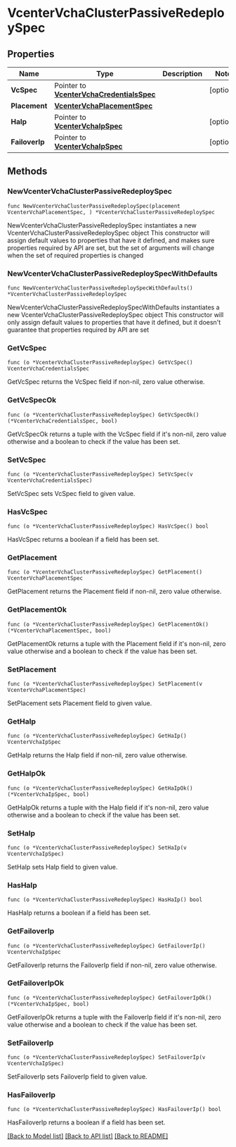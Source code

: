 # VcenterVchaClusterPassiveRedeploySpec

## Properties

Name | Type | Description | Notes
------------ | ------------- | ------------- | -------------
**VcSpec** | Pointer to [**VcenterVchaCredentialsSpec**](VcenterVchaCredentialsSpec.md) |  | [optional] 
**Placement** | [**VcenterVchaPlacementSpec**](VcenterVchaPlacementSpec.md) |  | 
**HaIp** | Pointer to [**VcenterVchaIpSpec**](VcenterVchaIpSpec.md) |  | [optional] 
**FailoverIp** | Pointer to [**VcenterVchaIpSpec**](VcenterVchaIpSpec.md) |  | [optional] 

## Methods

### NewVcenterVchaClusterPassiveRedeploySpec

`func NewVcenterVchaClusterPassiveRedeploySpec(placement VcenterVchaPlacementSpec, ) *VcenterVchaClusterPassiveRedeploySpec`

NewVcenterVchaClusterPassiveRedeploySpec instantiates a new VcenterVchaClusterPassiveRedeploySpec object
This constructor will assign default values to properties that have it defined,
and makes sure properties required by API are set, but the set of arguments
will change when the set of required properties is changed

### NewVcenterVchaClusterPassiveRedeploySpecWithDefaults

`func NewVcenterVchaClusterPassiveRedeploySpecWithDefaults() *VcenterVchaClusterPassiveRedeploySpec`

NewVcenterVchaClusterPassiveRedeploySpecWithDefaults instantiates a new VcenterVchaClusterPassiveRedeploySpec object
This constructor will only assign default values to properties that have it defined,
but it doesn't guarantee that properties required by API are set

### GetVcSpec

`func (o *VcenterVchaClusterPassiveRedeploySpec) GetVcSpec() VcenterVchaCredentialsSpec`

GetVcSpec returns the VcSpec field if non-nil, zero value otherwise.

### GetVcSpecOk

`func (o *VcenterVchaClusterPassiveRedeploySpec) GetVcSpecOk() (*VcenterVchaCredentialsSpec, bool)`

GetVcSpecOk returns a tuple with the VcSpec field if it's non-nil, zero value otherwise
and a boolean to check if the value has been set.

### SetVcSpec

`func (o *VcenterVchaClusterPassiveRedeploySpec) SetVcSpec(v VcenterVchaCredentialsSpec)`

SetVcSpec sets VcSpec field to given value.

### HasVcSpec

`func (o *VcenterVchaClusterPassiveRedeploySpec) HasVcSpec() bool`

HasVcSpec returns a boolean if a field has been set.

### GetPlacement

`func (o *VcenterVchaClusterPassiveRedeploySpec) GetPlacement() VcenterVchaPlacementSpec`

GetPlacement returns the Placement field if non-nil, zero value otherwise.

### GetPlacementOk

`func (o *VcenterVchaClusterPassiveRedeploySpec) GetPlacementOk() (*VcenterVchaPlacementSpec, bool)`

GetPlacementOk returns a tuple with the Placement field if it's non-nil, zero value otherwise
and a boolean to check if the value has been set.

### SetPlacement

`func (o *VcenterVchaClusterPassiveRedeploySpec) SetPlacement(v VcenterVchaPlacementSpec)`

SetPlacement sets Placement field to given value.


### GetHaIp

`func (o *VcenterVchaClusterPassiveRedeploySpec) GetHaIp() VcenterVchaIpSpec`

GetHaIp returns the HaIp field if non-nil, zero value otherwise.

### GetHaIpOk

`func (o *VcenterVchaClusterPassiveRedeploySpec) GetHaIpOk() (*VcenterVchaIpSpec, bool)`

GetHaIpOk returns a tuple with the HaIp field if it's non-nil, zero value otherwise
and a boolean to check if the value has been set.

### SetHaIp

`func (o *VcenterVchaClusterPassiveRedeploySpec) SetHaIp(v VcenterVchaIpSpec)`

SetHaIp sets HaIp field to given value.

### HasHaIp

`func (o *VcenterVchaClusterPassiveRedeploySpec) HasHaIp() bool`

HasHaIp returns a boolean if a field has been set.

### GetFailoverIp

`func (o *VcenterVchaClusterPassiveRedeploySpec) GetFailoverIp() VcenterVchaIpSpec`

GetFailoverIp returns the FailoverIp field if non-nil, zero value otherwise.

### GetFailoverIpOk

`func (o *VcenterVchaClusterPassiveRedeploySpec) GetFailoverIpOk() (*VcenterVchaIpSpec, bool)`

GetFailoverIpOk returns a tuple with the FailoverIp field if it's non-nil, zero value otherwise
and a boolean to check if the value has been set.

### SetFailoverIp

`func (o *VcenterVchaClusterPassiveRedeploySpec) SetFailoverIp(v VcenterVchaIpSpec)`

SetFailoverIp sets FailoverIp field to given value.

### HasFailoverIp

`func (o *VcenterVchaClusterPassiveRedeploySpec) HasFailoverIp() bool`

HasFailoverIp returns a boolean if a field has been set.


[[Back to Model list]](../README.md#documentation-for-models) [[Back to API list]](../README.md#documentation-for-api-endpoints) [[Back to README]](../README.md)


